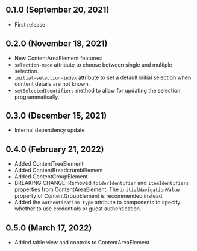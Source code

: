 ## 0.1.0 (September 20, 2021)

- First release

## 0.2.0 (November 18, 2021)

- New ContentAreaElement features:
 - `selection-mode` attribute to choose between single and multiple selection.
 - `initial-selection-index` attribute to set a default initial selection when content details are not known.
 - `setSelectedIdentifiers` method to allow for updating the selection programmatically.

 ## 0.3.0 (December 15, 2021)

 - Internal dependency update

 ## 0.4.0 (February 21, 2022)

 - Added ContentTreeElement
 - Added ContentBreadcrumbElement
 - Added ContentGroupElement
 - BREAKING CHANGE: Removed `folderIdentifier` and `itemIdentifiers` properties from ContentAreaElement. The `initialNavigationValue` property of ContentGroupElement is recommended instead.
 - Added the `authentication-type` attribute to components to specify whether to use credentials or guest authentication.

 ## 0.5.0 (March 17, 2022)

 - Added table view and controls to ContentAreaElement